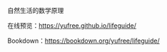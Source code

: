 自然生活的数学原理

在线预览：https://yufree.github.io/lifeguide/

Bookdown：https://bookdown.org/yufree/lifeguide/
